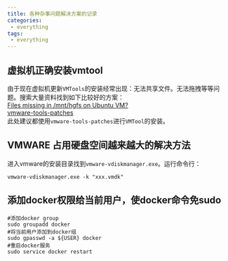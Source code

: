 ```yaml
---
title: 各种杂事问题解决方案的记录
categories:
 - everything
tags:
 - everything
---
```


## 虚拟机正确安装vmtool
由于现在虚拟机更新`VMTools`的安装经常出现：无法共享文件。无法拖拽等等问题。搜索大量资料找到如下比较好的方案：  
[Files missing in /mnt/hgfs on Ubuntu VM?](https://askubuntu.com/questions/591664/files-missing-in-mnt-hgfs-on-ubuntu-vm)  
[vmware-tools-patches](https://github.com/rasa/vmware-tools-patches)  
此处建议都使用`vmware-tools-patches`进行`VMTool`的安装。

## VMWARE 占用硬盘空间越来越大的解决方法
进入vmware的安装目录找到`vmware-vdiskmanager.exe`。运行命令行：
```
vmware-vdiskmanager.exe -k "xxx.vmdk"  
```


## 添加docker权限给当前用户，使docker命令免sudo
```
#添加docker group
sudo groupadd docker
#将当前用户添加到docker组
sudo gpasswd -a ${USER} docker
#重启docker服务
sudo service docker restart
```
